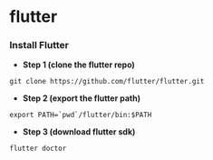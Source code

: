 # flutter
### Install Flutter
* **Step 1 (clone the flutter repo)**
```
git clone https://github.com/flutter/flutter.git
```

* **Step 2 (export the flutter path)**
```
export PATH=`pwd`/flutter/bin:$PATH
```

* **Step 3 (download flutter sdk)**
```
flutter doctor
```
